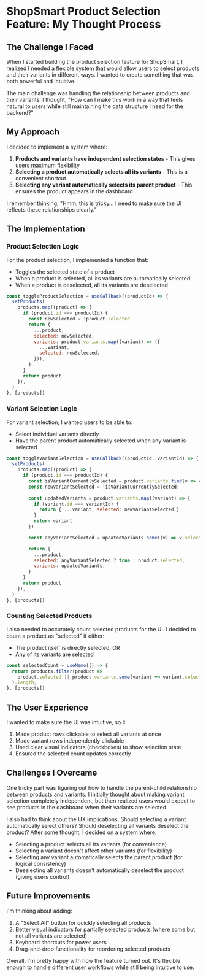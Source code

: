# ShopSmart Product Selection Feature: My Thought Process

## The Challenge I Faced

When I started building the product selection feature for ShopSmart, I realized I needed a flexible system that would allow users to select products and their variants in different ways. I wanted to create something that was both powerful and intuitive.

The main challenge was handling the relationship between products and their variants. I thought, "How can I make this work in a way that feels natural to users while still maintaining the data structure I need for the backend?"

## My Approach

I decided to implement a system where:

1. **Products and variants have independent selection states** - This gives users maximum flexibility
2. **Selecting a product automatically selects all its variants** - This is a convenient shortcut
3. **Selecting any variant automatically selects its parent product** - This ensures the product appears in the dashboard

I remember thinking, "Hmm, this is tricky... I need to make sure the UI reflects these relationships clearly."

## The Implementation

### Product Selection Logic

For the product selection, I implemented a function that:
- Toggles the selected state of a product
- When a product is selected, all its variants are automatically selected
- When a product is deselected, all its variants are deselected

```javascript
const toggleProductSelection = useCallback((productId) => {
  setProducts(
    products.map((product) => {
      if (product.id === productId) {
        const newSelected = !product.selected
        return {
          ...product,
          selected: newSelected,
          variants: product.variants.map((variant) => ({
            ...variant,
            selected: newSelected,
          })),
        }
      }
      return product
    }),
  )
}, [products])
```

### Variant Selection Logic

For variant selection, I wanted users to be able to:
- Select individual variants directly
- Have the parent product automatically selected when any variant is selected

```javascript
const toggleVariantSelection = useCallback((productId, variantId) => {
  setProducts(
    products.map((product) => {
      if (product.id === productId) {
        const isVariantCurrentlySelected = product.variants.find(v => v.id === variantId)?.selected;
        const newVariantSelected = !isVariantCurrentlySelected;
        
        const updatedVariants = product.variants.map((variant) => {
          if (variant.id === variantId) {
            return { ...variant, selected: newVariantSelected }
          }
          return variant
        })

        const anyVariantSelected = updatedVariants.some((v) => v.selected)

        return {
          ...product,
          selected: anyVariantSelected ? true : product.selected,
          variants: updatedVariants,
        }
      }
      return product
    }),
  )
}, [products])
```

### Counting Selected Products

I also needed to accurately count selected products for the UI. I decided to count a product as "selected" if either:
- The product itself is directly selected, OR
- Any of its variants are selected

```javascript
const selectedCount = useMemo(() => {
  return products.filter(product => 
    product.selected || product.variants.some(variant => variant.selected)
  ).length;
}, [products])
```

## The User Experience

I wanted to make sure the UI was intuitive, so I:

1. Made product rows clickable to select all variants at once
2. Made variant rows independently clickable
3. Used clear visual indicators (checkboxes) to show selection state
4. Ensured the selected count updates correctly

## Challenges I Overcame

One tricky part was figuring out how to handle the parent-child relationship between products and variants. I initially thought about making variant selection completely independent, but then realized users would expect to see products in the dashboard when their variants are selected.

I also had to think about the UX implications. Should selecting a variant automatically select others? Should deselecting all variants deselect the product? After some thought, I decided on a system where:

- Selecting a product selects all its variants (for convenience)
- Selecting a variant doesn't affect other variants (for flexibility)
- Selecting any variant automatically selects the parent product (for logical consistency)
- Deselecting all variants doesn't automatically deselect the product (giving users control)

## Future Improvements

I'm thinking about adding:

1. A "Select All" button for quickly selecting all products
2. Better visual indicators for partially selected products (where some but not all variants are selected)
3. Keyboard shortcuts for power users
4. Drag-and-drop functionality for reordering selected products

Overall, I'm pretty happy with how the feature turned out. It's flexible enough to handle different user workflows while still being intuitive to use. 